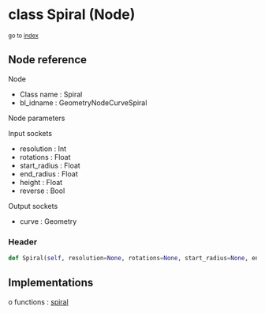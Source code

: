# class Spiral (Node)

<sub>go to [index](/docs/index.md)</sub>

## Node reference

Node
 - Class name : Spiral
 - bl_idname : GeometryNodeCurveSpiral

Node parameters

Input sockets
 - resolution : Int
 - rotations : Float
 - start_radius : Float
 - end_radius : Float
 - height : Float
 - reverse : Bool

Output sockets
 - curve : Geometry

### Header

``` python
def Spiral(self, resolution=None, rotations=None, start_radius=None, end_radius=None, height=None, reverse=None, node_label=None, node_color=None):
```

## Implementations

o functions : [spiral](#spiral)

